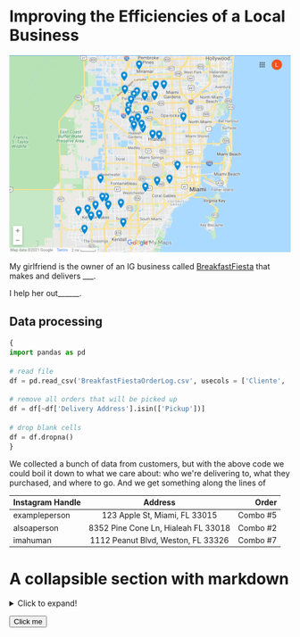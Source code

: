 # Improving the Efficiencies of a Local Business

<img src="/breakfastfiesta/deliverymap.png" alt="delivery" width="1000"/>

My girlfriend is the owner of an IG business called [BreakfastFiesta](https://www.instagram.com/breakfastfiesta/) that makes and delivers ___.

I help her out______.


## Data processing

```python
{
import pandas as pd

# read file
df = pd.read_csv('BreakfastFiestaOrderLog.csv', usecols = ['Cliente', 'Orden', 'Delivery Address'], index_col='Cliente')

# remove all orders that will be picked up
df = df[~df['Delivery Address'].isin(['Pickup'])]

# drop blank cells
df = df.dropna()
}
```

We collected a bunch of data from customers, but with the above code we could boil it down to what we care about: who we're delivering to, what they purchased, and where to go. And we get something along the lines of

| Instagram Handle  | Address  | Order |
| :------------ |:---------------:| -----:|
| exampleperson      | 123 Apple St, Miami, FL 33015 | Combo #5 |
| alsoaperson     | 8352 Pine Cone Ln, Hialeah FL 33018 | Combo #2 |
| imahuman | 1112 Peanut Blvd, Weston, FL 33326 | Combo #7 |




# A collapsible section with markdown
<details>
  <summary>Click to expand!</summary>
  
  ## Heading
  1. A numbered
  2. list
     * With some
     * Sub bullets
</details>


<button name="button">Click me</button>